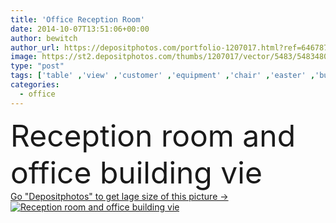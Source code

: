 ```yaml
---
title: 'Office Reception Room'
date: 2014-10-07T13:51:06+00:00
author: bewitch
author_url: https://depositphotos.com/portfolio-1207017.html?ref=64678756
image: https://st2.depositphotos.com/thumbs/1207017/vector/5483/54834807/api_thumb_450.jpg?forcejpeg=true
type: "post"
tags: ['table' ,'view' ,'customer' ,'equipment' ,'chair' ,'easter' ,'building' ,'office' ,'window' ,'working' ,'furniture' ,'room' ,'floor' ,'waiting' ,'sofa' ,'reception' ,'visitor' ,'and' ,'vie' ,'oficina' ]
categories: 
  - office
---
```

<div aling="center">
            <font size="60"> Reception room and office building vie</font>   
</div>
<div>
    <a href='https://depositphotos.com/54834807/stock-illustration-office-reception-room.html?ref=64678756' target=_blank > Go "Depositphotos" to get lage size of this picture ->
        <img href='https://depositphotos.com/54834807/stock-illustration-office-reception-room.html?ref=64678756' src='https://st2.depositphotos.com/1207017/5483/v/950/depositphotos_54834807-stock-illustration-office-reception-room.jpg?forcejpeg=true' alt='Reception room and office building vie' >
    </a>
</div>
